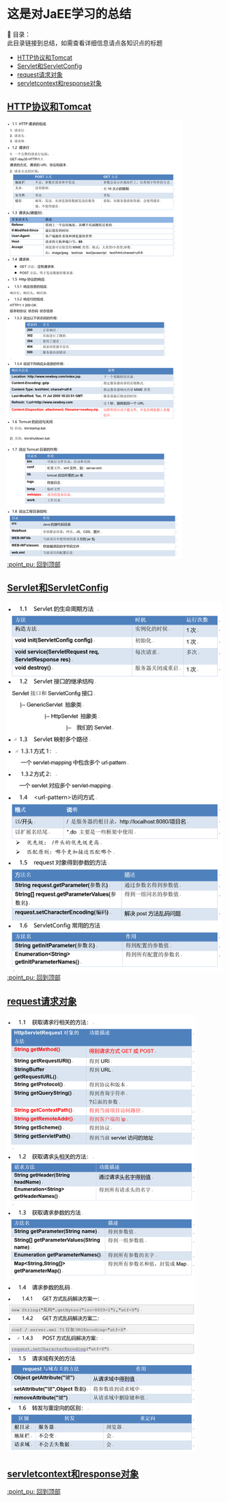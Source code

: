 # 这是对JaEE学习的总结
 :book: 目录：    
此目录链接到总结，如需查看详细信息请点各知识点的标题  
- [HTTP协议和Tomcat](#http协议和tomcat)
- [Servlet和ServletConfig](#servlet和servletconfig)
- [request请求对象](#request请求对象) 
- [servletcontext和response对象](#servletcontext和response对象)

## [HTTP协议和Tomcat](HTTP协议&Tomcat.md)
![HTTP协议和Tomcat](img/HTTP协议和Tomcat.png "HTTP协议和Tomcat")  
[ :point_pu: 回到顶部](#) 

## [Servlet和ServletConfig](Servlet和ServletConfig.md)  
![Servlet和ServletConfig](img/Servlet和ServletConfig.png "Servlet和ServletConfig")  
[ :point_pu: 回到顶部](#) 

## [request请求对象](request请求对象.md)  
![request请求对象](img/request对象总结.png "request请求对象")  

## [servletcontext和response对象](link)

[ :point_pu: 回到顶部](#) 
